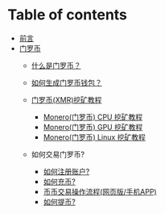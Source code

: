 # Table of contents

* [前言](README.md)
* [门罗币](XMR/MONERO.md)
  * [什么是门罗币？](XMR/ABOUT.md)
  * [如何生成门罗币钱包？](XMR/Wallet.md)
  * [门罗币(XMR)挖矿教程](XMR/MONERO.md)
     * [Monero(门罗币) CPU 挖矿教程]()  
     * [Monero(门罗币) GPU 挖矿教程]() 
     * [Monero(门罗币) Linux 挖矿教程](XMR/LINUX-MINING.md)  
     
  * 如何交易门罗币?
     * [如何注册账户?](XMR/REGISTER.md)
     * [如何充币?](XMR/RECHARGE.md)
     * [币币交易操作流程(网页版/手机APP)](XMR/TRANSACTION.md)
     * [如何提币?](XMR/WITHDRAW.md)